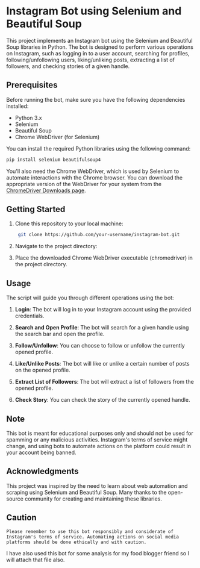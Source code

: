 # Instagram Bot using Selenium and Beautiful Soup

This project implements an Instagram bot using the Selenium and Beautiful Soup libraries in Python. The bot is designed to perform various operations on Instagram, such as logging in to a user account, searching for profiles, following/unfollowing users, liking/unliking posts, extracting a list of followers, and checking stories of a given handle.

## Prerequisites

Before running the bot, make sure you have the following dependencies installed:

- Python 3.x
- Selenium
- Beautiful Soup
- Chrome WebDriver (for Selenium)

You can install the required Python libraries using the following command:

```bash
pip install selenium beautifulsoup4
```
You'll also need the Chrome WebDriver, which is used by Selenium to automate interactions with the Chrome browser. You can download the appropriate version of the WebDriver for your system from the [ChromeDriver Downloads page](https://sites.google.com/chromium.org/driver/).

## Getting Started
 1. Clone this repository to your local machine:
    ```bash
     git clone https://github.com/your-username/instagram-bot.git
    ```
 2. Navigate to the project directory:

 3. Place the downloaded Chrome WebDriver executable (chromedriver) in the project directory.

## Usage

   The script will guide you through different operations using the bot:

   1. **Login**: The bot will log in to your Instagram account using the provided credentials.

   2. **Search and Open Profile**: The bot will search for a given handle using the search bar and open the profile.

   3. **Follow/Unfollow**: You can choose to follow or unfollow the currently opened profile.

   4. **Like/Unlike Posts**: The bot will like or unlike a certain number of posts on the opened profile.

   5. **Extract List of Followers**: The bot will extract a list of followers from the opened profile.

   6. **Check Story**: You can check the story of the currently opened handle.    

## Note
  This bot is meant for educational purposes only and should not be used for spamming or any malicious activities.
  Instagram's terms of service might change, and using bots to automate actions on the platform could result in your 
  account being banned. 

## Acknowledgments
  This project was inspired by the need to learn about web automation and scraping using Selenium and Beautiful 
  Soup. Many thanks to the open-source community for creating and maintaining these libraries.

## Caution
```
Please remember to use this bot responsibly and considerate of Instagram's terms of service. Automating actions on social media platforms should be done ethically and with caution.   
```

I have also used this bot for some analysis for my food blogger friend so I will attach that file also.
